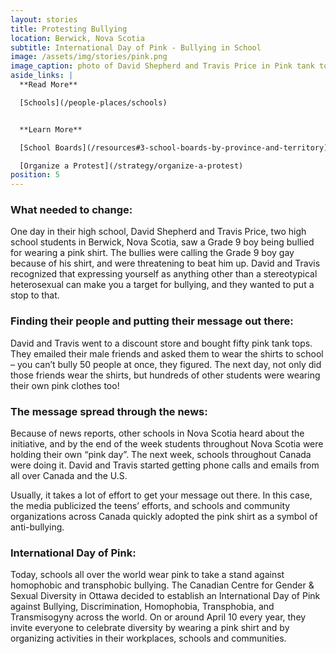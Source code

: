 ```yaml
---
layout: stories
title: Protesting Bullying
location: Berwick, Nova Scotia
subtitle: International Day of Pink - Bullying in School
image: /assets/img/stories/pink.png
image_caption: photo of David Shepherd and Travis Price in Pink tank tops
aside_links: |
  **Read More**

  [Schools](/people-places/schools)


  **Learn More**

  [School Boards](/resources#3-school-boards-by-province-and-territory)

  [Organize a Protest](/strategy/organize-a-protest)
position: 5
---
```

### What needed to change:
One day in their high school, David Shepherd and Travis Price, two high school students in Berwick, Nova Scotia, saw a Grade 9 boy being bullied for wearing a pink shirt. The bullies were calling the Grade 9 boy gay because of his shirt, and were threatening to beat him up. David and Travis recognized that expressing yourself as anything other than a stereotypical heterosexual can make you a target for bullying, and they wanted to put a stop to that.

### Finding their people and putting their message out there:
David and Travis went to a discount store and bought fifty pink tank tops. They emailed their male friends and asked them to wear the shirts to school – you can’t bully 50 people at once, they figured. The next day, not only did those friends wear the shirts, but hundreds of other students were wearing their own pink clothes too!

### The message spread through the news:
Because of news reports, other schools in Nova Scotia heard about the initiative, and by the end of the week students throughout Nova Scotia were holding their own “pink day”. The next week, schools throughout Canada were doing it. David and Travis started getting phone calls and emails from all over Canada and the U.S.

Usually, it takes a lot of effort to get your message out there. In this case, the media publicized the teens’ efforts, and schools and community organizations across Canada quickly adopted the pink shirt as a symbol of anti-bullying.

### International Day of Pink:
Today, schools all over the world wear pink to take a stand against homophobic and transphobic bullying. The Canadian Centre for Gender & Sexual Diversity in Ottawa decided to establish an International Day of Pink against Bullying, Discrimination, Homophobia, Transphobia, and Transmisogyny across the world. On or around April 10 every year, they invite everyone to celebrate diversity by wearing a pink shirt and by organizing activities in their workplaces, schools and communities.
